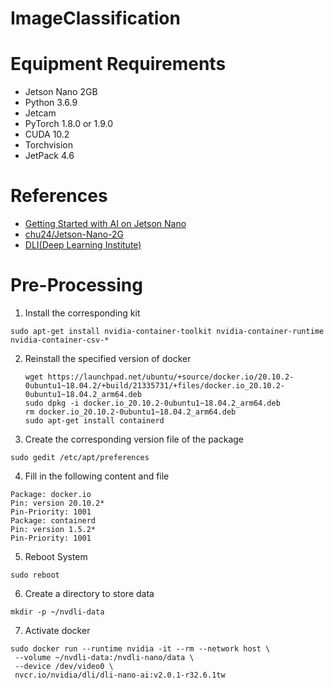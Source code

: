 # ImageClassification
# Equipment Requirements
* Jetson Nano 2GB
* Python 3.6.9
* Jetcam
* PyTorch 1.8.0 or 1.9.0
* CUDA 10.2
* Torchvision
* JetPack 4.6
# References
* [Getting Started with AI on Jetson Nano](https://ithelp.ithome.com.tw/m/articles/10297084)
* [chu24/Jetson-Nano-2G](https://github.com/chu24/Jetson-Nano-2G)
* [DLI(Deep Learning Institute)](https://courses.nvidia.com/courses/course-v1:DLI+S-RX-02+V2/)
# Pre-Processing
1. Install the corresponding kit
  ```
  sudo apt-get install nvidia-container-toolkit nvidia-container-runtime nvidia-container-csv-*
  ```
2. Reinstall the specified version of docker
   ```
   wget https://launchpad.net/ubuntu/+source/docker.io/20.10.2-0ubuntu1~18.04.2/+build/21335731/+files/docker.io_20.10.2-0ubuntu1~18.04.2_arm64.deb
   sudo dpkg -i docker.io_20.10.2-0ubuntu1~18.04.2_arm64.deb
   rm docker.io_20.10.2-0ubuntu1~18.04.2_arm64.deb
   sudo apt-get install containerd
   ```
3. Create the corresponding version file of the package
  ```
  sudo gedit /etc/apt/preferences
  ```
4. Fill in the following content and file
  ```
  Package: docker.io
  Pin: version 20.10.2*
  Pin-Priority: 1001
  Package: containerd
  Pin: version 1.5.2*
  Pin-Priority: 1001
  ```
5. Reboot System
  ```
  sudo reboot
  ```
6. Create a directory to store data
  ```
  mkdir -p ~/nvdli-data
  ```
7. Activate docker
  ```
  sudo docker run --runtime nvidia -it --rm --network host \
   --volume ~/nvdli-data:/nvdli-nano/data \
   --device /dev/video0 \
   nvcr.io/nvidia/dli/dli-nano-ai:v2.0.1-r32.6.1tw
  ```

